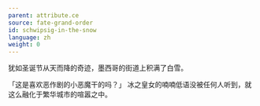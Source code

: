 ```yaml
---
parent: attribute.ce
source: fate-grand-order
id: schwipsig-in-the-snow
language: zh
weight: 0
---
```


犹如圣诞节从天而降的奇迹，墨西哥的街道上积满了白雪。

「这是喜欢恶作剧的小恶魔干的吗？」
冰之皇女的喃喃低语没被任何人听到，就这么融化于繁华城市的喧嚣之中。
